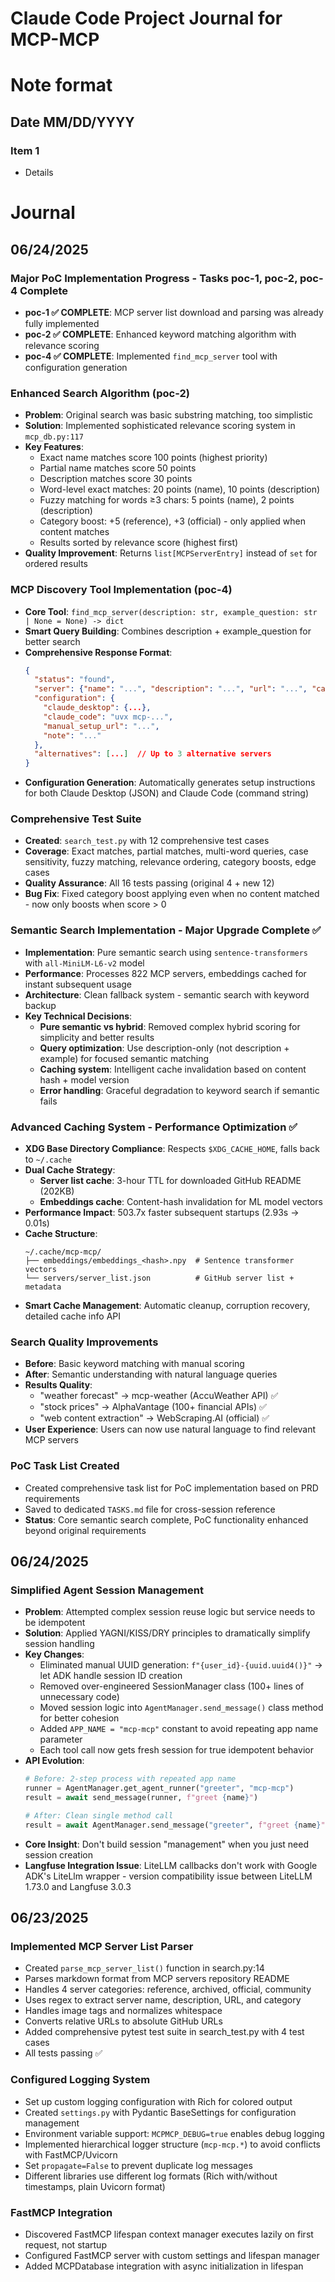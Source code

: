 # Claude Code Project Journal for MCP-MCP 

# Note format
## Date MM/DD/YYYY
### Item 1
- Details

# Journal

## 06/24/2025
### Major PoC Implementation Progress - Tasks poc-1, poc-2, poc-4 Complete
- **poc-1 ✅ COMPLETE**: MCP server list download and parsing was already fully implemented
- **poc-2 ✅ COMPLETE**: Enhanced keyword matching algorithm with relevance scoring
- **poc-4 ✅ COMPLETE**: Implemented `find_mcp_server` tool with configuration generation

### Enhanced Search Algorithm (poc-2)
- **Problem**: Original search was basic substring matching, too simplistic
- **Solution**: Implemented sophisticated relevance scoring system in `mcp_db.py:117`
- **Key Features**:
  - Exact name matches score 100 points (highest priority)
  - Partial name matches score 50 points
  - Description matches score 30 points  
  - Word-level exact matches: 20 points (name), 10 points (description)
  - Fuzzy matching for words ≥3 chars: 5 points (name), 2 points (description)
  - Category boost: +5 (reference), +3 (official) - only applied when content matches
  - Results sorted by relevance score (highest first)
- **Quality Improvement**: Returns `list[MCPServerEntry]` instead of `set` for ordered results

### MCP Discovery Tool Implementation (poc-4)
- **Core Tool**: `find_mcp_server(description: str, example_question: str | None = None) -> dict`
- **Smart Query Building**: Combines description + example_question for better search
- **Comprehensive Response Format**:
  ```json
  {
    "status": "found",
    "server": {"name": "...", "description": "...", "url": "...", "category": "..."},
    "configuration": {
      "claude_desktop": {...}, 
      "claude_code": "uvx mcp-...",
      "manual_setup_url": "...",
      "note": "..."
    },
    "alternatives": [...]  // Up to 3 alternative servers
  }
  ```
- **Configuration Generation**: Automatically generates setup instructions for both Claude Desktop (JSON) and Claude Code (command string)

### Comprehensive Test Suite  
- **Created**: `search_test.py` with 12 comprehensive test cases
- **Coverage**: Exact matches, partial matches, multi-word queries, case sensitivity, fuzzy matching, relevance ordering, category boosts, edge cases
- **Quality Assurance**: All 16 tests passing (original 4 + new 12)
- **Bug Fix**: Fixed category boost applying even when no content matched - now only boosts when score > 0

### Semantic Search Implementation - Major Upgrade Complete ✅
- **Implementation**: Pure semantic search using `sentence-transformers` with `all-MiniLM-L6-v2` model
- **Performance**: Processes 822 MCP servers, embeddings cached for instant subsequent usage
- **Architecture**: Clean fallback system - semantic search with keyword backup
- **Key Technical Decisions**:
  - **Pure semantic vs hybrid**: Removed complex hybrid scoring for simplicity and better results
  - **Query optimization**: Use description-only (not description + example) for focused semantic matching
  - **Caching system**: Intelligent cache invalidation based on content hash + model version
  - **Error handling**: Graceful degradation to keyword search if semantic fails

### Advanced Caching System - Performance Optimization ✅
- **XDG Base Directory Compliance**: Respects `$XDG_CACHE_HOME`, falls back to `~/.cache`
- **Dual Cache Strategy**:
  - **Server list cache**: 3-hour TTL for downloaded GitHub README (202KB) 
  - **Embeddings cache**: Content-hash invalidation for ML model vectors
- **Performance Impact**: 503.7x faster subsequent startups (2.93s → 0.01s)
- **Cache Structure**:
  ```
  ~/.cache/mcp-mcp/
  ├── embeddings/embeddings_<hash>.npy  # Sentence transformer vectors
  └── servers/server_list.json          # GitHub server list + metadata
  ```
- **Smart Cache Management**: Automatic cleanup, corruption recovery, detailed cache info API

### Search Quality Improvements
- **Before**: Basic keyword matching with manual scoring
- **After**: Semantic understanding with natural language queries
- **Results Quality**:
  - "weather forecast" → mcp-weather (AccuWeather API) ✅
  - "stock prices" → AlphaVantage (100+ financial APIs) ✅  
  - "web content extraction" → WebScraping.AI (official) ✅
- **User Experience**: Users can now use natural language to find relevant MCP servers

### PoC Task List Created
- Created comprehensive task list for PoC implementation based on PRD requirements
- Saved to dedicated `TASKS.md` file for cross-session reference  
- **Status**: Core semantic search complete, PoC functionality enhanced beyond original requirements

## 06/24/2025
### Simplified Agent Session Management  
- **Problem**: Attempted complex session reuse logic but service needs to be idempotent
- **Solution**: Applied YAGNI/KISS/DRY principles to dramatically simplify session handling
- **Key Changes**:
  - Eliminated manual UUID generation: `f"{user_id}-{uuid.uuid4()}"` → let ADK handle session ID creation
  - Removed over-engineered SessionManager class (100+ lines of unnecessary code)
  - Moved session logic into `AgentManager.send_message()` class method for better cohesion
  - Added `APP_NAME = "mcp-mcp"` constant to avoid repeating app name parameter
  - Each tool call now gets fresh session for true idempotent behavior
- **API Evolution**:
  ```python
  # Before: 2-step process with repeated app name
  runner = AgentManager.get_agent_runner("greeter", "mcp-mcp") 
  result = await send_message(runner, f"greet {name}")
  
  # After: Clean single method call
  result = await AgentManager.send_message("greeter", f"greet {name}")
  ```
- **Core Insight**: Don't build session "management" when you just need session creation
- **Langfuse Integration Issue**: LiteLLM callbacks don't work with Google ADK's LiteLlm wrapper - version compatibility issue between LiteLLM 1.73.0 and Langfuse 3.0.3

## 06/23/2025
### Implemented MCP Server List Parser
- Created `parse_mcp_server_list()` function in search.py:14
- Parses markdown format from MCP servers repository README
- Handles 4 server categories: reference, archived, official, community
- Uses regex to extract server name, description, URL, and category
- Handles image tags and normalizes whitespace
- Converts relative URLs to absolute GitHub URLs
- Added comprehensive pytest test suite in search_test.py with 4 test cases
- All tests passing ✅

### Configured Logging System
- Set up custom logging configuration with Rich for colored output
- Created `settings.py` with Pydantic BaseSettings for configuration management
- Environment variable support: `MCPMCP_DEBUG=true` enables debug logging
- Implemented hierarchical logger structure (`mcp-mcp.*`) to avoid conflicts with FastMCP/Uvicorn
- Set `propagate=False` to prevent duplicate log messages
- Different libraries use different log formats (Rich with/without timestamps, plain Uvicorn format)

### FastMCP Integration
- Discovered FastMCP lifespan context manager executes lazily on first request, not startup
- Configured FastMCP server with custom settings and lifespan manager
- Added MCPDatabase integration with async initialization in lifespan



